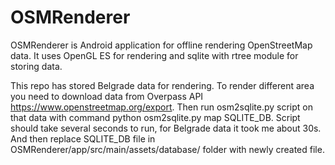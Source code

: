 # OSMRenderer
OSMRenderer is Android application for offline rendering OpenStreetMap data. 
It uses OpenGL ES for rendering and sqlite with rtree module for storing data. 

This repo has stored Belgrade data for rendering. 
To render different area you need to download data from Overpass API https://www.openstreetmap.org/export. 
Then run osm2sqlite.py script on that data with command python osm2sqlite.py map SQLITE_DB. 
Script should take several seconds to run, for Belgrade data it took me about 30s. 
And then replace SQLITE_DB file in OSMRenderer/app/src/main/assets/database/ folder with newly created file.
